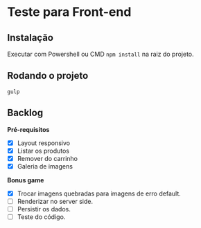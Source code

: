 # Teste para Front-end

## Instalação
Executar com Powershell ou CMD `npm install` na raiz do projeto.

## Rodando o projeto

  `gulp`

## Backlog

**Pré-requisitos**
- [x] Layout responsivo
- [x] Listar os produtos
- [x] Remover do carrinho
- [x] Galeria de imagens

**Bonus game**
- [x] Trocar imagens quebradas para imagens de erro default.
- [ ] Renderizar no server side.
- [ ] Persistir os dados.
- [ ] Teste do código.